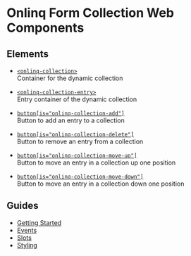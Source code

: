 # Onlinq Form Collection Web Components

## Elements

- [`<onlinq-collection>`](elements/onlinq-collection.md)  
  Container for the dynamic collection

- [`<onlinq-collection-entry>`](elements/onlinq-collection-entry.md)  
  Entry container of the dynamic collection

- [`button[is="onlinq-collection-add"]`](elements/onlinq-collection-add.md)  
  Button to add an entry to a collection

- [`button[is="onlinq-collection-delete"]`](elements/onlinq-collection-delete.md)  
  Button to remove an entry from a collection

- [`button[is="onlinq-collection-move-up"]`](elements/onlinq-collection-move-up.md)  
  Button to move an entry in a collection up one position

- [`button[is="onlinq-collection-move-down"]`](elements/onlinq-collection-move-down.md)  
  Button to move an entry in a collection down one position

## Guides

- [Getting Started](getting-started.md)
- [Events](events.md)
- [Slots](slots.md)
- [Styling](styling.md)
